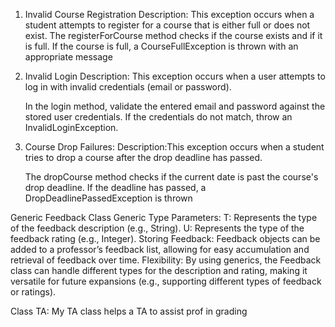 1. Invalid Course Registration
   Description: This exception occurs when a student attempts to register for a course that is either full or does not exist.
   The registerForCourse method checks if the course exists and if it is full.
   If the course is full, a CourseFullException is thrown with an appropriate message
2. Invalid Login
   Description: This exception occurs when a user attempts to log in with invalid credentials (email or password).

    In the login method, validate the entered email and password against the stored user credentials.
    If the credentials do not match, throw an InvalidLoginException.
3.  Course Drop Failures:
   Description:This exception occurs when a student tries to drop a course after the drop deadline has passed.

    The dropCourse method checks if the current date is past the course's drop deadline.
    If the deadline has passed, a DropDeadlinePassedException is thrown

Generic Feedback Class
Generic Type Parameters:
    T: Represents the type of the feedback description (e.g., String).
    U: Represents the type of the feedback rating (e.g., Integer).
    Storing Feedback: Feedback objects can be added to a professor’s feedback list, 
    allowing for easy accumulation and retrieval of feedback over time.
Flexibility: By using generics, the Feedback class can handle different types for the description and rating, making it versatile for future expansions (e.g., supporting different types of feedback or ratings).

Class TA:
My TA class helps a TA to assist prof in grading